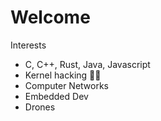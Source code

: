 # Welcome
Interests
  - C, C++, Rust, Java, Javascript
  - Kernel hacking 🧑‍💻
  - Computer Networks
  - Embedded Dev
  - Drones

